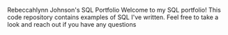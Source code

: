  Rebeccahlynn Johnson's SQL Portfolio
Welcome to my SQL portfolio! This code repository contains examples of SQL I've written. Feel free to take a look and reach out if you have any questions
